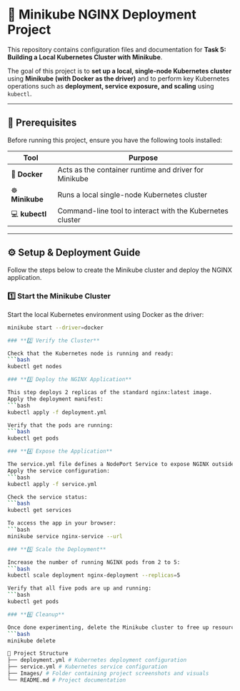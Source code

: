 # 🚀 Minikube NGINX Deployment Project

This repository contains configuration files and documentation for **Task 5: Building a Local Kubernetes Cluster with Minikube**.

The goal of this project is to **set up a local, single-node Kubernetes cluster** using **Minikube (with Docker as the driver)** and to perform key Kubernetes operations such as **deployment, service exposure, and scaling** using `kubectl`.

---

## 🧰 Prerequisites

Before running this project, ensure you have the following tools installed:

| Tool | Purpose |
|------|----------|
| 🐳 **Docker** | Acts as the container runtime and driver for Minikube |
| ☸️ **Minikube** | Runs a local single-node Kubernetes cluster |
| 💻 **kubectl** | Command-line tool to interact with the Kubernetes cluster |

---

## ⚙️ Setup & Deployment Guide

Follow the steps below to create the Minikube cluster and deploy the NGINX application.

### **1️⃣ Start the Minikube Cluster**

Start the local Kubernetes environment using Docker as the driver:
```bash
minikube start --driver=docker

### **2️⃣ Verify the Cluster**

Check that the Kubernetes node is running and ready:
```bash
kubectl get nodes

### **3️⃣ Deploy the NGINX Application**

This step deploys 2 replicas of the standard nginx:latest image.
Apply the deployment manifest:
```bash
kubectl apply -f deployment.yml

Verify that the pods are running:
```bash
kubectl get pods

### **4️⃣ Expose the Application**

The service.yml file defines a NodePort Service to expose NGINX outside the cluster.
Apply the service configuration:
```bash
kubectl apply -f service.yml

Check the service status:
```bash
kubectl get services

To access the app in your browser:
```bash
minikube service nginx-service --url

### **5️⃣ Scale the Deployment**

Increase the number of running NGINX pods from 2 to 5:
```bash
kubectl scale deployment nginx-deployment --replicas=5

Verify that all five pods are up and running:
```bash
kubectl get pods

### **6️⃣ Cleanup**

Once done experimenting, delete the Minikube cluster to free up resources:
```bash
minikube delete

🧩 Project Structure
├── deployment.yml # Kubernetes deployment configuration
├── service.yml # Kubernetes service configuration
├── Images/ # Folder containing project screenshots and visuals
└── README.md # Project documentation